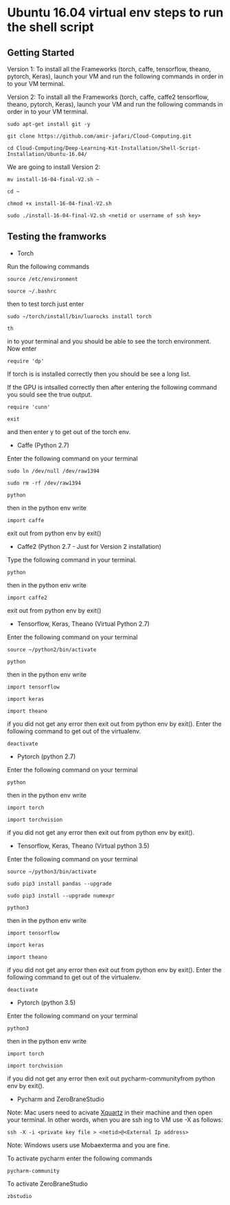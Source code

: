 # Ubuntu 16.04 virtual env steps to run the shell script

## Getting Started 

Version 1: To install all the Frameworks (torch, caffe, tensorflow, theano, pytorch, Keras), launch your VM  and run the following commands in order in to your VM terminal.

Version 2: To install all the Frameworks (torch, caffe, caffe2 tensorflow, theano, pytorch, Keras), launch your VM  and run the following commands in order in to your VM terminal.


```
sudo apt-get install git -y
```
```
git clone https://github.com/amir-jafari/Cloud-Computing.git
```
```
cd Cloud-Computing/Deep-Learning-Kit-Installation/Shell-Script-Installation/Ubuntu-16.04/
```
We are going to install Version 2:

```
mv install-16-04-final-V2.sh ~
```
```
cd ~
```
```
chmod +x install-16-04-final-V2.sh
```
```
sudo ./install-16-04-final-V2.sh <netid or username of ssh key>
```

## Testing the framworks

* Torch

Run the following commands

```
source /etc/environment
```
```
source ~/.bashrc
```
then to test torch just enter
```
sudo ~/torch/install/bin/luarocks install torch 
```

```
th
```
in to your terminal and you should be able to see the torch environment. Now enter 
```
require 'dp'
```
If torch is is installed correctly then you should be see a long list.

If the GPU is intsalled correctly then after entering the following command you sould see the true output.

```
require 'cunn'

```

```
exit
```
and then enter y to get out of the torch env.

* Caffe (Python 2.7)

Enter the following command on your terminal
```
sudo ln /dev/null /dev/raw1394
```
```
sudo rm -rf /dev/raw1394
```
```
python
```
then in the python env write
```
import caffe
```
exit out from python env by exit()

* Caffe2 (Python 2.7 - Just for Version 2 installation)

Type the following command in your terminal.

```
python
```
then in the python env write
```
import caffe2
```
exit out from python env by exit()

* Tensorflow, Keras, Theano (Virtual Python 2.7)

Enter the following command on your terminal
```
source ~/python2/bin/activate
```
```
python
```
then in the python env write
```
import tensorflow
```
```
import keras
```
```
import theano
```
if you did not get any error then exit out from python env by exit(). Enter the following command to get out of the virtualenv.
```
deactivate
```


* Pytorch (python 2.7)

Enter the following command on your terminal
```
python
```
then in the python env write
```
import torch
```
```
import torchvision
```

if you did not get any error then exit out from python env by exit(). 


* Tensorflow, Keras, Theano (Virtual python 3.5)

Enter the following command on your terminal
```
source ~/python3/bin/activate
```
```
sudo pip3 install pandas --upgrade
```
```
sudo pip3 install --upgrade numexpr
```
```
python3
```
then in the python env write
```
import tensorflow
```
```
import keras
```
```
import theano
```
if you did not get any error then exit out from python env by exit().  Enter the following command to get out of the virtualenv.
```
deactivate
```


* Pytorch (python 3.5)

Enter the following command on your terminal
```
python3
```
then in the python env write
```
import torch
```
```
import torchvision
```

if you did not get any error then exit out pycharm-communityfrom python env by exit().

* Pycharm and ZeroBraneStudio

Note: Mac users need to acivate [Xquartz](https://www.xquartz.org/) in their machine and then open your terminal. In other words, when you are ssh ing to VM use -X as follows:

```
ssh -X -i <private key file > <netid>@<External Ip address>
``` 

Note: Windows users use Mobaexterma and you are fine.

To activate pycharm enter the following commands 

```
pycharm-community
```

To activate ZeroBraneStudio

```
zbstudio
```
